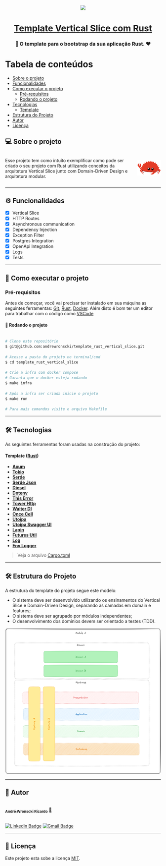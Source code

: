 <div align="center">
    <image src="./doc/rust_1.png" width="261" />
    <h1 align="center">
     <a href="#" alt="site do places"> Template Vertical Slice com Rust</a>
     </h1>
</div>

<h3 align="center">
    🦀 O template para o bootstrap da sua aplicação Rust. ❤️
</h3>

# Tabela de conteúdos

<!--ts-->

- [Sobre o projeto](#-sobre-o-projeto)
- [Funcionalidades](#%EF%B8%8F-funcionalidades)
- [Como executar o projeto](#-como-executar-o-projeto)
  - [Pré-requisitos](#pré-requisitos)
  - [Rodando o projeto](#-rodando-o-projeto)
- [Tecnologias](#-tecnologias)
  - [Template](#template-rust)
- [Estrutura do Projeto](#-estrutura-do-projeto)
- [Autor](#-autor)
- [Licença](#-licença)
<!--te-->

## 💻 Sobre o projeto

<div style="display: table;">
    <div style="display: table-cell; vertical-align: middle;">  
        <p>
            Esse projeto tem como intuíto exemplificar como pode ser criado o seu projeto com Rust utilizando conceitos da arquitetura Vertical Slice junto com Domain-Driven Design e arquitetura modular. 
        </p>  
    </div>      
    <div style="display: table-cell; vertical-align: middle;">  
        <img src="./doc/rust_2.png" width="261" />  
    </div>  
</div>

---

## ⚙️ Funcionalidades

- [x] Vertical Slice
- [x] HTTP Routes
- [x] Asynchronous communication
- [x] Dependency Injection
- [x] Exception Filter
- [x] Postgres Integration
- [x] OpenApi Integration
- [x] Logs
- [x] Tests

---

## 🚀 Como executar o projeto

### Pré-requisitos

Antes de começar, você vai precisar ter instalado em sua máquina as seguintes ferramentas:
[Git](https://git-scm.com), [Rust](https://www.rust-lang.org/tools/install), [Docker](https://docs.docker.com/engine/install/).
Além disto é bom ter um editor para trabalhar com o código como [VSCode](https://code.visualstudio.com/)

#### 🎲 Rodando o projeto

```bash

# Clone este repositório
$ git@github.com:andrewronscki/template_rust_vertical_slice.git

# Acesse a pasta do projeto no terminal/cmd
$ cd template_rust_vertical_slice

# Crie a infra com docker compose
# Garanta que o docker esteja rodando
$ make infra

# Após a infra ser criada inicie o projeto
$ make run

# Para mais comandos visite o arquivo Makefile

```

---

## 🛠 Tecnologias

As seguintes ferramentas foram usadas na construção do projeto:

#### [](https://github.com/andrewronscki/places-serverside)**Template** ([Rust](https://www.rust-lang.org/))

- **[Axum](https://crates.io/crates/axum)**
- **[Tokio](https://crates.io/crates/tokio)**
- **[Serde](https://crates.io/crates/serde)**
- **[Serde Json](https://crates.io/crates/serde_json)**
- **[Diesel](https://crates.io/crates/diesel)**
- **[Dotenv](https://crates.io/crates/dotenv)**
- **[This Error](https://crates.io/crates/thiserror)**
- **[Tower Http](https://crates.io/crates/tower-http)**
- **[Waiter DI](https://crates.io/crates/waiter_di)**
- **[Once Cell](https://crates.io/crates/once_cell)**
- **[Utoipa](https://crates.io/crates/utoipa)**
- **[Utoipa Swagger UI](https://crates.io/crates/utoipa-swagger-ui)**
- **[Lapin](https://crates.io/crates/lapin)**
- **[Futures Util](https://crates.io/crates/futures-util)**
- **[Log](https://crates.io/crates/log)**
- **[Env Logger](https://crates.io/crates/env_logger)**

> Veja o arquivo [Cargo.toml](https://github.com/andrewronscki/template_rust_vertical_slice/blob/main/Cargo.toml)

---

## 🛠 Estrutura do Projeto

A estrutura do template do projeto segue este modelo:

- O sistema deve ser desenvolvido utilizando os ensinamentos do Vertical Slice e Domain-Driven Design, separando as camadas em domain e features;
- O sistema deve ser agrupado por módulos independentes;
- O desenvolvimento dos domínios devem ser orientado a testes (TDD).

<div align="center">
  <img alt="Arquitetura da Api" src="./doc/arquitetura.png">
</div>

---

## 🦸 Autor

<a href="https://andrewronscki.com" style="margin: 0px; padding:0;">
 <img style="border-radius: 50%;" src="https://avatars.githubusercontent.com/u/32884775?v=4" width="100px;" alt=""/>
 <br />
 <sub><b>André Wronscki Ricardo</b></sub></a> <a href="https://andrewronscki.com" title="André Wronscki">🚀</a>
 <br />
 <br />

[![Linkedin Badge](https://img.shields.io/badge/-André-blue?style=flat-square&logo=Linkedin&logoColor=white&link=https://www.linkedin.com/in/andr%C3%A9-wronscki-ricardo-13694bb7/)](https://www.linkedin.com/in/andr%C3%A9-wronscki-ricardo-13694bb7/)
[![Gmail Badge](https://img.shields.io/badge/-andrewronscki@gmail.com-c14438?style=flat-square&logo=Gmail&logoColor=white&link=mailto:andrewronscki@gmail.com)](mailto:andrewronscki@gmail.com)

---

## 📝 Licença

Este projeto esta sobe a licença [MIT](./LICENSE.md).
